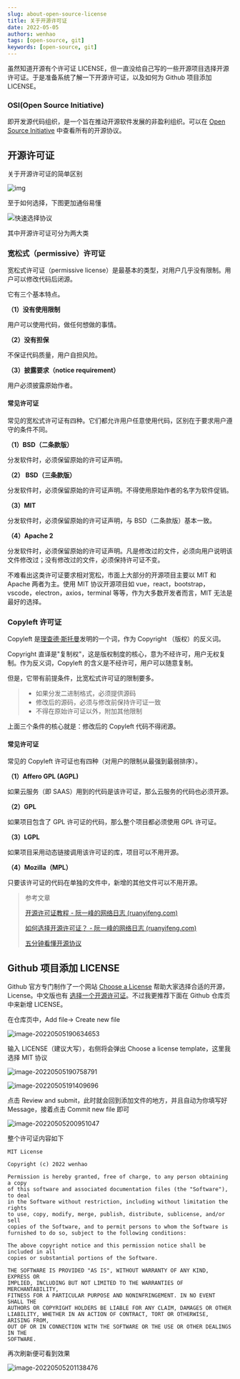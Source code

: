 ```yaml
---
slug: about-open-source-license
title: 关于开源许可证
date: 2022-05-05
authors: wenhao
tags: [open-source, git]
keywords: [open-source, git]
---
```


虽然知道开源有个许可证 LICENSE，但一直没给自己写的一些开源项目选择开源许可证。于是准备系统了解一下开源许可证，以及如何为 Github 项目添加 LICENSE。

<!-- truncate -->

### OSI(Open Source Initiative)

即开发源代码组织，是一个旨在推动开源软件发展的非盈利组织。可以在 [Open Source Initiative](https://opensource.org/licenses/alphabetical) 中查看所有的开源协议。

## 开源许可证

关于开源许可证的简单区别

![img](https://www.ruanyifeng.com/blogimg/asset/201105/bg2011050101.png)

至于如何选择，下图更加通俗易懂

![快速选择协议](https://img.wenhao.cn/2019-04-29-072557.png)

其中开源许可证可分为两大类

### 宽松式（permissive）许可证

宽松式许可证（permissive license）是最基本的类型，对用户几乎没有限制。用户可以修改代码后闭源。

它有三个基本特点。

**（1）没有使用限制**

用户可以使用代码，做任何想做的事情。

**（2）没有担保**

不保证代码质量，用户自担风险。

**（3）披露要求（notice requirement）**

用户必须披露原始作者。

#### 常见许可证

常见的宽松式许可证有四种。它们都允许用户任意使用代码，区别在于要求用户遵守的条件不同。

**（1）BSD（二条款版）**

分发软件时，必须保留原始的许可证声明。

**（2） BSD（三条款版）**

分发软件时，必须保留原始的许可证声明。不得使用原始作者的名字为软件促销。

**（3）MIT**

分发软件时，必须保留原始的许可证声明，与 BSD（二条款版）基本一致。

**（4）Apache 2**

分发软件时，必须保留原始的许可证声明。凡是修改过的文件，必须向用户说明该文件修改过；没有修改过的文件，必须保持许可证不变。

不难看出这类许可证要求相对宽松，市面上大部分的开源项目主要以 MIT 和 Apache 两者为主。使用 MIT 协议开源项目如 vue，react，bootstrap，vscode，electron，axios，terminal 等等，作为大多数开发者而言，MIT 无法是最好的选择。

### Copyleft 许可证

Copyleft 是[理查德·斯托曼](https://www.ruanyifeng.com/blog/2005/03/post_112.html)发明的一个词，作为 Copyright （版权）的反义词。

Copyright 直译是"复制权"，这是版权制度的核心，意为不经许可，用户无权复制。作为反义词，Copyleft 的含义是不经许可，用户可以随意复制。

但是，它带有前提条件，比宽松式许可证的限制要多。

> - 如果分发二进制格式，必须提供源码
> - 修改后的源码，必须与修改前保持许可证一致
> - 不得在原始许可证以外，附加其他限制

上面三个条件的核心就是：修改后的 Copyleft 代码不得闭源。

#### 常见许可证

常见的 Copyleft 许可证也有四种（对用户的限制从最强到最弱排序）。

**（1）Affero GPL (AGPL)**

如果云服务（即 SAAS）用到的代码是该许可证，那么云服务的代码也必须开源。

**（2）GPL**

如果项目包含了 GPL 许可证的代码，那么整个项目都必须使用 GPL 许可证。

**（3）LGPL**

如果项目采用动态链接调用该许可证的库，项目可以不用开源。

**（4）Mozilla（MPL）**

只要该许可证的代码在单独的文件中，新增的其他文件可以不用开源。

> 参考文章
>
> [开源许可证教程 - 阮一峰的网络日志 (ruanyifeng.com)](https://www.ruanyifeng.com/blog/2017/10/open-source-license-tutorial.html)
>
> [如何选择开源许可证？ - 阮一峰的网络日志 (ruanyifeng.com)](https://www.ruanyifeng.com/blog/2011/05/how_to_choose_free_software_licenses.html)
>
> [五分钟看懂开源协议](https://juejin.cn/post/6844903925863153672)

## Github 项目添加 LICENSE

Github 官方专门制作了一个网站 [Choose a License](https://choosealicense.com/) 帮助大家选择合适的开源，License。中文版也有 [选择一个开源许可证](https://choosealicense.rustwiki.org/)。不过我更推荐下面在 Github 仓库页中来新增 LICENSE。

在仓库页中，Add file-> Create new file

![image-20220505190634653](https://img.wenhao.cn/image-20220505190634653.png)

输入 LICENSE（建议大写），右侧将会弹出 Choose a license template，这里我选择 MIT 协议

![image-20220505190758791](https://img.wenhao.cn/image-20220505190758791.png)

![image-20220505191409696](https://img.wenhao.cn/image-20220505191409696.png)

点击 Review and submit，此时就会回到添加文件的地方，并且自动为你填写好 Message，接着点击 Commit new file 即可

![image-20220505200951047](https://img.wenhao.cn/image-20220505200951047.png)

整个许可证内容如下

```
MIT License

Copyright (c) 2022 wenhao

Permission is hereby granted, free of charge, to any person obtaining a copy
of this software and associated documentation files (the "Software"), to deal
in the Software without restriction, including without limitation the rights
to use, copy, modify, merge, publish, distribute, sublicense, and/or sell
copies of the Software, and to permit persons to whom the Software is
furnished to do so, subject to the following conditions:

The above copyright notice and this permission notice shall be included in all
copies or substantial portions of the Software.

THE SOFTWARE IS PROVIDED "AS IS", WITHOUT WARRANTY OF ANY KIND, EXPRESS OR
IMPLIED, INCLUDING BUT NOT LIMITED TO THE WARRANTIES OF MERCHANTABILITY,
FITNESS FOR A PARTICULAR PURPOSE AND NONINFRINGEMENT. IN NO EVENT SHALL THE
AUTHORS OR COPYRIGHT HOLDERS BE LIABLE FOR ANY CLAIM, DAMAGES OR OTHER
LIABILITY, WHETHER IN AN ACTION OF CONTRACT, TORT OR OTHERWISE, ARISING FROM,
OUT OF OR IN CONNECTION WITH THE SOFTWARE OR THE USE OR OTHER DEALINGS IN THE
SOFTWARE.
```

再次刷新便可看到效果

![image-20220505201138476](https://img.wenhao.cn/image-20220505201138476.png)
